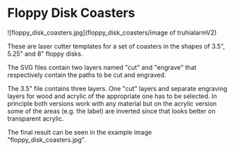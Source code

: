 Floppy Disk Coasters
====================

![floppy_disk_coasters.jpg](floppy_disk_coasters/image of truhialarmV2)

These are laser cutter templates for a set of coasters in the shapes of
3.5", 5.25" and 8" floppy disks.

The SVG files contain two layers named "cut" and "engrave" that respectively
contain the paths to be cut and engraved.

The 3.5" file contains three layers. One "cut" layers and separate engraving
layers for wood and acrylic of the appropriate one has to be selected.
In principle both versions work with any material but on the acrylic version
some of the areas (e.g. the label) are inverted since that looks better
on transparent acrylic.

The final result can be seen in the example image "floppy_disk_coasters.jpg".
